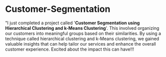 # Customer-Segmentation
"I just completed a project called '**Customer Segmentation using Hierarchical Clustering and k-Means Clustering**'. This involved organizing our customers into meaningful groups based on their similarities. By using a technique called hierarchical clustering and k-Means clustering, we gained valuable insights that can help tailor our services and enhance the overall customer experience. Excited about the impact this can have!!!
